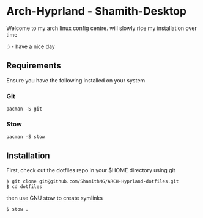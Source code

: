 # Arch-Hyprland - Shamith-Desktop


Welcome to my arch linux config centre.
will slowly rice my installation over time


:) - have a nice day


## Requirements

Ensure you have the following installed on your system

### Git

```
pacman -S git
```

### Stow

```
pacman -S stow
```

## Installation

First, check out the dotfiles repo in your $HOME directory using git

```
$ git clone git@github.com/ShamithMG/ARCH-Hyprland-dotfiles.git
$ cd dotfiles
```

then use GNU stow to create symlinks

```
$ stow .
```
